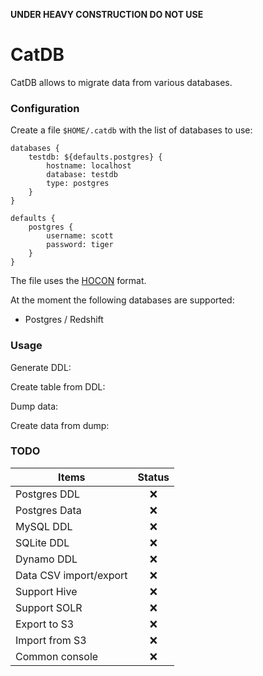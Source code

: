 **UNDER HEAVY CONSTRUCTION DO NOT USE**

# CatDB

CatDB allows to migrate data from various databases.

### Configuration

Create a file `$HOME/.catdb` with the list of databases to use:

	databases {
	    testdb: ${defaults.postgres} {
			hostname: localhost
			database: testdb
			type: postgres
	    }
	}
	    
	defaults {
		postgres {
			username: scott
			password: tiger
		}
	}

The file uses the [HOCON](https://github.com/typesafehub/config/blob/master/HOCON.md) format.
	
At the moment the following databases are supported:

- Postgres / Redshift

### Usage

Generate DDL:

Create table from DDL:

Dump data:

Create data from dump:

### TODO

Items                                  | Status
-------------------------------------- | :-----:
Postgres DDL                           | :x:
Postgres Data                          | :x:
MySQL DDL                              | :x:
SQLite DDL                             | :x:
Dynamo DDL                             | :x:
Data CSV import/export                 | :x:                 
Support Hive                           | :x:
Support SOLR                           | :x:
Export to S3                           | :x:
Import from S3                         | :x:
Common console                         | :x:
